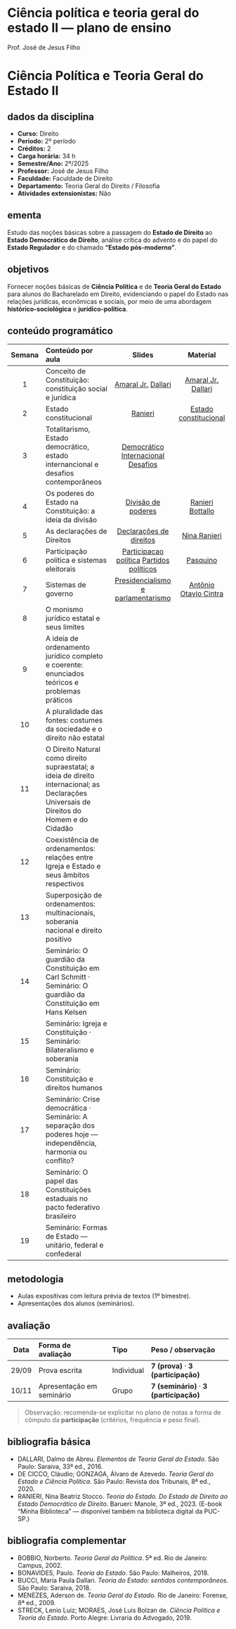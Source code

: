 # Ciência política e teoria geral do estado II — plano de ensino
Prof. José de Jesus Filho

# Ciência Política e Teoria Geral do Estado II

## dados da disciplina

- **Curso:** Direito  
- **Período:** 2º período  
- **Créditos:** 2  
- **Carga horária:** 34 h  
- **Semestre/Ano:** 2º/2025  
- **Professor:** José de Jesus Filho  
- **Faculdade:** Faculdade de Direito  
- **Departamento:** Teoria Geral do Direito / Filosofia  
- **Atividades extensionistas:** Não

## ementa

Estudo das noções básicas sobre a passagem do **Estado de Direito** ao
**Estado Democrático de Direito**, análise crítica do advento e do papel
do **Estado Regulador** e do chamado **“Estado pós-moderno”**.

## objetivos

Fornecer noções básicas de **Ciência Política** e de **Teoria Geral do
Estado** para alunos do Bacharelado em Direito, evidenciando o papel do
Estado nas relações jurídicas, econômicas e sociais, por meio de uma
abordagem **histórico-sociológica** e **jurídico-política**.

## conteúdo programático

| Semana | Conteúdo por aula | Slides | Material |
|:--:|:---|:--:|:--:|
| 1 | Conceito de Constituição: constituição social e jurídica | [Amaral Jr.](https://jjesusfilho.github.io/tge2/aula1/constituicionalismo_conceito_e_constituicao.html) [Dallari](https://jjesusfilho.github.io/tge2/aula1/dallari.html) | [Amaral Jr.](https://drive.google.com/file/d/1zDxvEAxh1lNEMRDNrFODOhBz-sjWdexn/view?usp=drive_link) [Dallari](https://drive.google.com/file/d/17QjpdpU3vVGyJ8mtkuH9d-QI8qQyxmeW/view?usp=drive_link) |
| 2 | Estado constitucional | [Ranieri](https://jjesusfilho.github.io/tge2/Aula2/estado_constitucional.html) | [Estado constitucional](https://drive.google.com/file/d/1TjWNjqlQLl0eRypMd_SvwDCFALUSuxX6/view?usp=drive_link) |
| 3 | Totalitarismo, Estado democrático, estado internancional e desafios contemporâneos | [Democrático](https://jjesusfilho.github.io/tge2/Aula3/estado_democratico.html) [Internacional](https://jjesusfilho.github.io/tge2/Aula3/estado_internacional.html) [Desafios](https://jjesusfilho.github.io/tge2/Aula3/desafios_contemporaneos.html) |  |
| 4 | Os poderes do Estado na Constituição: a ideia da divisão | [Divisão de poderes](https://jjesusfilho.github.io/tge2/aula4/divisao_poderes.html) | [Ranieri](https://drive.google.com/file/d/15MN1BndU_X0cfyRl7OKRaYTZblifDpdk/view?usp=drive_link) [Bottallo](https://drive.google.com/file/d/1UaAkMCIwkPWn1XcsCE9Q-Ce3Tm7bmH5r/view?usp=drive_link) |
| 5 | As declarações de Direitos | [Declarações de direitos](https://jjesusfilho.github.io/tge2/aula5/declaracao_direitos.html) | [Nina Ranieri](https://drive.google.com/file/d/14fc9ttXmVKyjVTHbTTXU6StRG9MiDtoS/view?usp=drive_link) |
| 6 | Participação política e sistemas eleitorais | [Participacao política](https://jjesusfilho.github.io/tge2/aula6/participacao_politica.html) [Partidos políticos](https://jjesusfilho.github.io/tge2/aula6/partidos_politicos.html) | [Pasquino](https://drive.google.com/file/d/13MnX8xUGps2W7w2WG_35FeC4m7HSG1vq/view?usp=drive_link) |
| 7 | Sistemas de governo | [Presidencialismo e parlamentarismo](https://jjesusfilho.github.io/tge2/aula7/sistemas_governo.html) | [Antônio Otavio Cintra](https://drive.google.com/file/d/17tY3vYkNotK_VZh9vNWVHik3rueeQVaA/view?usp=drive_link) |
| 8 | O monismo jurídico estatal e seus limites |  |  |
| 9 | A ideia de ordenamento jurídico completo e coerente: enunciados teóricos e problemas práticos |  |  |
| 10 | A pluralidade das fontes: costumes da sociedade e o direito não estatal |  |  |
| 11 | O Direito Natural como direito supraestatal; a ideia de direito internacional; as Declarações Universais de Direitos do Homem e do Cidadão |  |  |
| 12 | Coexistência de ordenamentos: relações entre Igreja e Estado e seus âmbitos respectivos |  |  |
| 13 | Superposição de ordenamentos: multinacionais, soberania nacional e direito positivo |  |  |
| 14 | Seminário: O guardião da Constituição em Carl Schmitt · Seminário: O guardião da Constituição em Hans Kelsen |  |  |
| 15 | Seminário: Igreja e Constituição · Seminário: Bilateralismo e soberania |  |  |
| 16 | Seminário: Constituição e direitos humanos |  |  |
| 17 | Seminário: Crise democrática · Seminário: A separação dos poderes hoje — independência, harmonia ou conflito? |  |  |
| 18 | Seminário: O papel das Constituições estaduais no pacto federativo brasileiro |  |  |
| 19 | Seminário: Formas de Estado — unitário, federal e confederal |  |  |

## metodologia

- Aulas expositivas com leitura prévia de textos (1º bimestre).  
- Apresentações dos alunos (seminários).

## avaliação

| Data | Forma de avaliação | Tipo | Peso / observação |
|:--:|:---|:---|:---|
| 29/09 | Prova escrita | Individual | **7 (prova)** · **3 (participação)** |
| 10/11 | Apresentação em seminário | Grupo | **7 (seminário)** · **3 (participação)** |

> Observação: recomenda-se explicitar no plano de notas a forma de
> cômputo da **participação** (critérios, frequência e peso final).

## bibliografia básica

- DALLARI, Dalmo de Abreu. *Elementos de Teoria Geral do Estado*. São
  Paulo: Saraiva, 33ª ed., 2016.  
- DE CICCO, Cláudio; GONZAGA, Álvaro de Azevedo. *Teoria Geral do Estado
  e Ciência Política*. São Paulo: Revista dos Tribunais, 8ª ed., 2020.  
- RANIERI, Nina Beatriz Stocco. *Teoria do Estado. Do Estado de Direito
  ao Estado Democrático de Direito*. Barueri: Manole, 3ª ed., 2023.
  (E-book “Minha Biblioteca” — disponível também na biblioteca digital
  da PUC-SP.)

## bibliografia complementar

- BOBBIO, Norberto. *Teoria Geral da Política*. 5ª ed. Rio de Janeiro:
  Campus, 2002.  
- BONAVIDES, Paulo. *Teoria do Estado*. São Paulo: Malheiros, 2018.  
- BUCCI, Maria Paula Dallari. *Teoria do Estado: sentidos
  contemporâneos*. São Paulo: Saraiva, 2018.  
- MENEZES, Aderson de. *Teoria Geral do Estado*. Rio de Janeiro:
  Forense, 8ª ed., 2009.  
- STRECK, Lenio Luiz; MORAES, José Luis Bolzan de. *Ciência Política e
  Teoria do Estado*. Porto Alegre: Livraria do Advogado, 2019.
